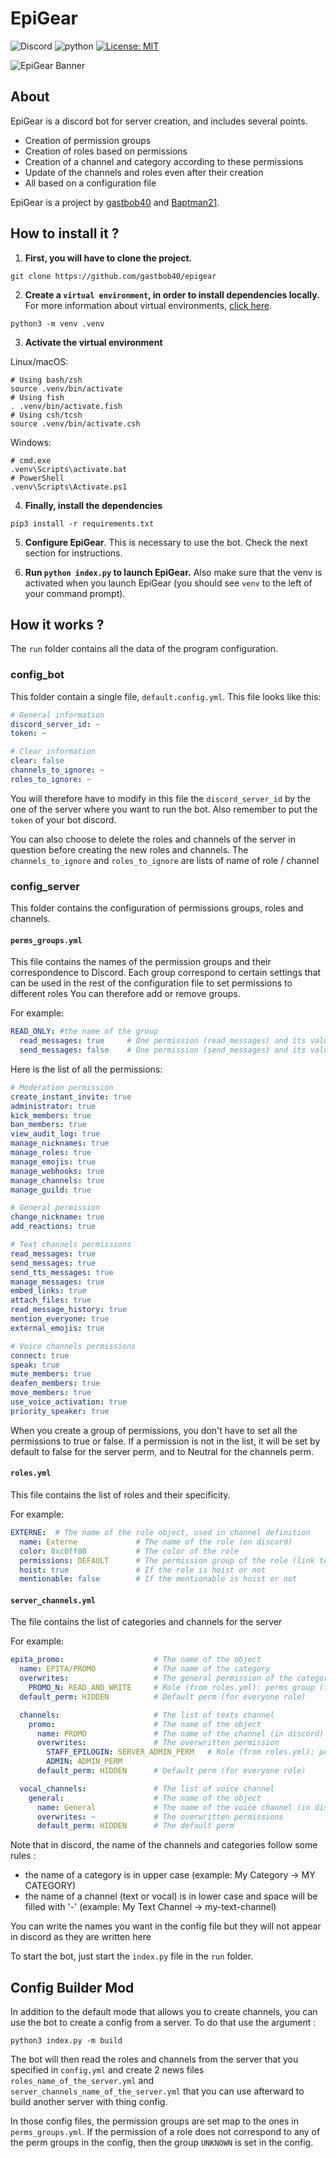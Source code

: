 # EpiGear

![Discord](https://img.shields.io/badge/Discord-Project-success)
![python](https://img.shields.io/badge/Language-Python-blueviolet)
[![License: MIT](https://img.shields.io/badge/License-MIT-yellow.svg)](https://opensource.org/licenses/MIT)

![EpiGear Banner](src/assets/banner.png)

## About

EpiGear is a discord bot for server creation, and includes several points.
- Creation of permission groups
- Creation of roles based on permissions
- Creation of a channel and category according to these permissions
- Update of the channels and roles even after their creation
- All based on a configuration file

EpiGear is a project by [gastbob40](https://github.com/gastbob40) and [Baptman21](https://github.com/bat021).

## How to install it ?

1. **First, you will have to clone the project.**

```shell
git clone https://github.com/gastbob40/epigear
```

2. **Create a `virtual environment`, in order to install dependencies locally.** For more information about virtual environments, [click here](https://docs.python.org/3/library/venv.html).

```shell
python3 -m venv .venv
```

3. **Activate the virtual environment**

Linux/macOS:

```shell
# Using bash/zsh
source .venv/bin/activate
# Using fish
. .venv/bin/activate.fish
# Using csh/tcsh
source .venv/bin/activate.csh
``` 

Windows:

```
# cmd.exe
.venv\Scripts\activate.bat
# PowerShell
.venv\Scripts\Activate.ps1
```

4. **Finally, install the dependencies**

````shell
pip3 install -r requirements.txt
````

5. **Configure EpiGear**. This is necessary to use the bot. Check the next section for instructions.

6. **Run `python index.py` to launch EpiGear.** Also make sure that the venv is activated when you launch EpiGear (you should see `venv` to the left of your command prompt).

## How it works ?

The `run` folder contains all the data of the program configuration.

### config_bot

This folder contain a single file, `default.config.yml`. This file looks like this:
 
```yaml
# General information
discord_server_id: ~
token: ~

# Clear information
clear: false
channels_to_ignore: ~ 
roles_to_ignore: ~
```

You will therefore have to modify in this file the `discord_server_id` by the one of the server where you want to run the bot.
Also remember to put the `token` of your bot discord.

You can also choose to delete the roles and channels of the server in question before creating the new roles and channels.
The `channels_to_ignore` and `roles_to_ignore` are lists of name of role / channel

### config_server

This folder contains the configuration of permissions groups, roles and channels.

#### `perms_groups.yml`

This file contains the names of the permission groups and their correspondence to Discord.
Each group correspond to certain settings that can be used in the rest of the configuration file to set permissions to different roles
You can therefore add or remove groups.

For example:

```yaml
READ_ONLY: #the name of the group
  read_messages: true     # One permission (read_messages) and its value (true)
  send_messages: false    # One permission (send_messages) and its value (false)
```
Here is the list of all the permissions:

```yaml
# Moderation permission
create_instant_invite: true
administrator: true
kick_members: true
ban_members: true
view_audit_log: true
manage_nicknames: true
manage_roles: true
manage_emojis: true
manage_webhooks: true
manage_channels: true
manage_guild: true

# General permission
change_nickname: true
add_reactions: true

# Text channels permissions
read_messages: true
send_messages: true
send_tts_messages: true
manage_messages: true
embed_links: true
attach_files: true
read_message_history: true
mention_everyone: true
external_emojis: true

# Voice channels permissions
connect: true
speak: true
mute_members: true
deafen_members: true
move_members: true
use_voice_activation: true
priority_speaker: true
```

When you create a group of permissions, you don't have to set all the permissions to true or false.
If a permission is not in the list, it will be set by default to false for the server perm, and to Neutral for the channels perm. 

#### `roles.yml`

This file contains the list of roles and their specificity.

For example:

```yaml
EXTERNE:  # The name of the role object, used in channel definition
  name: Externe             # The name of the role (on discord)
  color: 0xc0ff00           # The color of the role
  permissions: DEFAULT      # The permission group of the role (link to perms_groups.yml)
  hoist: true               # If the role is hoist or not
  mentionable: false        # If the mentionable is hoist or not
```

#### `server_channels.yml`

The file contains the list of categories and channels for the server

For example:

```yaml
epita_promo:                    # The name of the object
  name: EPITA/PROMO             # The name of the category
  overwrites:                   # The general permission of the category
    PROMO_N: READ_AND_WRITE     # Role (from roles.yml): perms group (from perms_group.yml)
  default_perm: HIDDEN          # Default perm (for everyone role)

  channels:                     # The list of texts channel
    promo:                      # The name of the object
      name: PROMO               # The name of the channel (in discord)
      overwrites:               # The overwritten permission
        STAFF_EPILOGIN: SERVER_ADMIN_PERM   # Role (from roles.yml): perms group (from perms_group.yml)
        ADMIN: ADMIN_PERM
      default_perm: HIDDEN      # Default perm (for everyone role)

  vocal_channels:               # The list of voice channel
    general:                    # The name of the object
      name: General             # The name of the voice channel (in discord)
      overwrites: ~             # The overwritten permissions
      default_perm: HIDDEN      # The default perm
```

Note that in discord, the name of the channels and categories follow some rules :
 - the name of a category is in upper case (example: My Category -> MY CATEGORY)
 - the name of a channel (text or vocal) is in lower case and space will be filled with '-' (example: My Text Channel -> my-text-channel)

You can write the names you want in the config file but they will not appear in discord as they are written here

To start the bot, just start the `index.py` file in the `run` folder.

## Config Builder Mod

In addition to the default mode that allows you to create channels, you can use the bot to create a config from a server.
To do that use the argument :  
```
python3 index.py -m build
```

The bot will then read the roles and channels from the server that you specified in `config.yml`
and create 2 news files `roles_name_of_the_server.yml` and `server_channels_name_of_the_server.yml` that you can use 
afterward to build another server with thing config.

In those config files, the permission groups are set map to the ones in `perms_groups.yml`. If the permission
of a role does not correspond to any of the perm groups in the config, then the group `UNKNOWN` is set in the config.